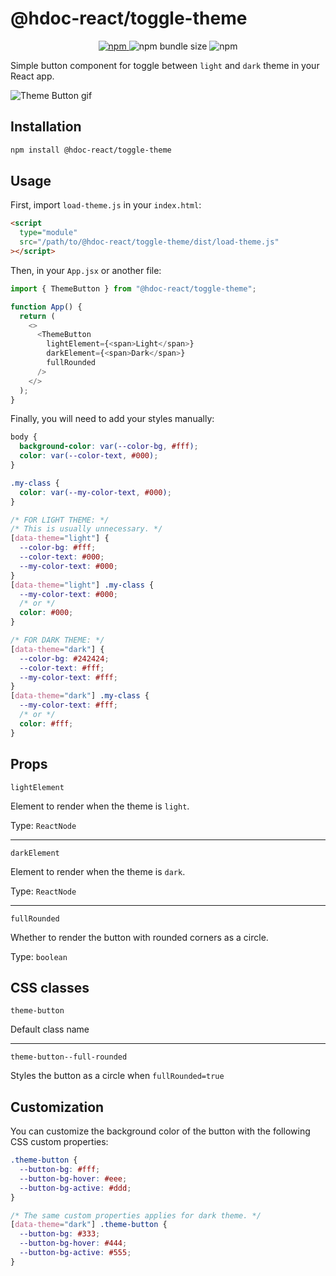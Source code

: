 # @hdoc-react/toggle-theme

<p align="center">
  <a href="https://www.npmjs.com/package/@hdoc-react/toggle-theme">
    <img alt="npm" src="https://img.shields.io/npm/v/%40hdoc-react%2Ftoggle-theme">
  </a>
  <img alt="npm bundle size" src="https://img.shields.io/bundlephobia/minzip/%40hdoc-react%2Ftoggle-theme">
  <img alt="npm" src="https://img.shields.io/npm/dm/%40hdoc-react%2Ftoggle-theme">
</p>

Simple button component for toggle between `light` and `dark` theme in your React app.

![Theme Button gif](https://github.com/Hdoc1509/react-components/assets/72316111/53cf9717-472c-41f5-95df-260d3dda009a)

## Installation

```bash
npm install @hdoc-react/toggle-theme
```

## Usage

First, import `load-theme.js` in your `index.html`:

```html
<script
  type="module"
  src="/path/to/@hdoc-react/toggle-theme/dist/load-theme.js"
></script>
```

Then, in your `App.jsx` or another file:

```js
import { ThemeButton } from "@hdoc-react/toggle-theme";

function App() {
  return (
    <>
      <ThemeButton
        lightElement={<span>Light</span>}
        darkElement={<span>Dark</span>}
        fullRounded
      />
    </>
  );
}
```

Finally, you will need to add your styles manually:

```css
body {
  background-color: var(--color-bg, #fff);
  color: var(--color-text, #000);
}

.my-class {
  color: var(--my-color-text, #000);
}

/* FOR LIGHT THEME: */
/* This is usually unnecessary. */
[data-theme="light"] {
  --color-bg: #fff;
  --color-text: #000;
  --my-color-text: #000;
}
[data-theme="light"] .my-class {
  --my-color-text: #000;
  /* or */
  color: #000;
}

/* FOR DARK THEME: */
[data-theme="dark"] {
  --color-bg: #242424;
  --color-text: #fff;
  --my-color-text: #fff;
}
[data-theme="dark"] .my-class {
  --my-color-text: #fff;
  /* or */
  color: #fff;
}
```

## Props

`lightElement`

Element to render when the theme is `light`.

Type: `ReactNode`

---

`darkElement`

Element to render when the theme is `dark`.

Type: `ReactNode`

---

`fullRounded`

Whether to render the button with rounded corners as a circle.

Type: `boolean`

## CSS classes

`theme-button`

Default class name

---

`theme-button--full-rounded`

Styles the button as a circle when `fullRounded=true`

## Customization

You can customize the background color of the button with the following CSS custom properties:

```css
.theme-button {
  --button-bg: #fff;
  --button-bg-hover: #eee;
  --button-bg-active: #ddd;
}

/* The same custom properties applies for dark theme. */
[data-theme="dark"] .theme-button {
  --button-bg: #333;
  --button-bg-hover: #444;
  --button-bg-active: #555;
}
```
